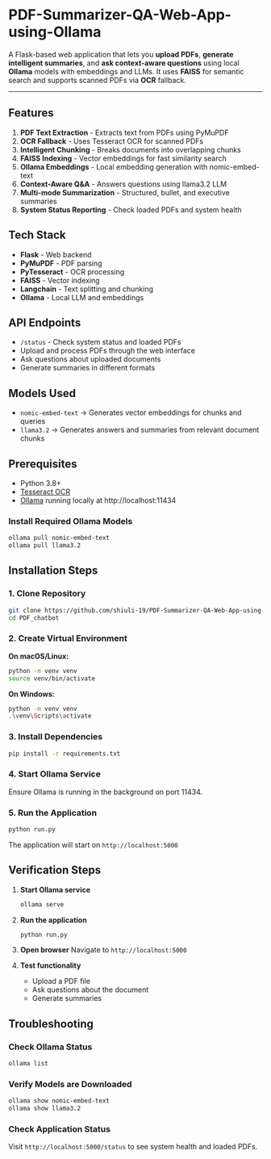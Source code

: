 #  PDF-Summarizer-QA-Web-App-using-Ollama

A Flask-based web application that lets you **upload PDFs**, **generate intelligent summaries**, and **ask context-aware questions** using local **Ollama** models with embeddings and LLMs. It uses **FAISS** for semantic search and supports scanned PDFs via **OCR** fallback.

---


## Features

1. **PDF Text Extraction** - Extracts text from PDFs using PyMuPDF
2. **OCR Fallback** - Uses Tesseract OCR for scanned PDFs
3. **Intelligent Chunking** - Breaks documents into overlapping chunks
4. **FAISS Indexing** - Vector embeddings for fast similarity search
5. **Ollama Embeddings** - Local embedding generation with nomic-embed-text
6. **Context-Aware Q&A** - Answers questions using llama3.2 LLM
7. **Multi-mode Summarization** - Structured, bullet, and executive summaries
8. **System Status Reporting** - Check loaded PDFs and system health

## Tech Stack

- **Flask** - Web backend
- **PyMuPDF** - PDF parsing
- **PyTesseract** - OCR processing
- **FAISS** - Vector indexing
- **Langchain** - Text splitting and chunking
- **Ollama** - Local LLM and embeddings

## API Endpoints

- `/status` - Check system status and loaded PDFs
- Upload and process PDFs through the web interface
- Ask questions about uploaded documents
- Generate summaries in different formats

##  Models Used

- `nomic-embed-text` → Generates vector embeddings for chunks and queries
- `llama3.2` → Generates answers and summaries from relevant document chunks

## Prerequisites

- Python 3.8+
- [Tesseract OCR](https://github.com/tesseract-ocr/tesseract)
- [Ollama](https://ollama.com) running locally at http://localhost:11434

### Install Required Ollama Models

```bash
ollama pull nomic-embed-text
ollama pull llama3.2
```

## Installation Steps

### 1. Clone Repository

```bash
git clone https://github.com/shiuli-19/PDF-Summarizer-QA-Web-App-using-Ollama
cd PDF_chatbot
```

### 2. Create Virtual Environment

**On macOS/Linux:**
```bash
python -m venv venv
source venv/bin/activate
```

**On Windows:**
```bash
python -m venv venv
.\venv\Scripts\activate
```

### 3. Install Dependencies

```bash
pip install -r requirements.txt
```

### 4. Start Ollama Service

Ensure Ollama is running in the background on port 11434.

### 5. Run the Application

```bash
python run.py
```

The application will start on `http://localhost:5000`

## Verification Steps

1. **Start Ollama service**
   ```bash
   ollama serve
   ```

2. **Run the application**
   ```bash
   python run.py
   ```

3. **Open browser**
   Navigate to `http://localhost:5000`

4. **Test functionality**
   - Upload a PDF file
   - Ask questions about the document
   - Generate summaries

## Troubleshooting

### Check Ollama Status
```bash
ollama list
```

### Verify Models are Downloaded
```bash
ollama show nomic-embed-text
ollama show llama3.2
```

### Check Application Status
Visit `http://localhost:5000/status` to see system health and loaded PDFs.
